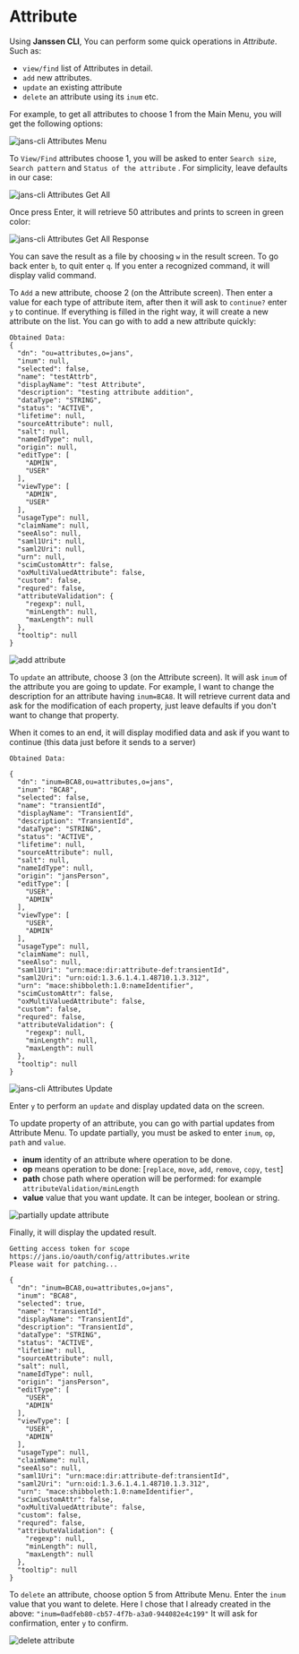 # Attribute

Using **Janssen CLI**, You can perform some quick operations in _Attribute_. Such as:
- `view/find` list of Attributes in detail.
- `add` new attributes.
- `update` an existing attribute
- `delete` an attribute using its `inum` etc.

For example, to get all attributes to choose 1 from the Main Menu, you will get the following options:

![jans-cli Attributes Menu](img/im-attributes-main.png)

To `View/Find` attributes choose 1, you will be asked to enter `Search size`,  `Search pattern` and `Status of the attribute` . For simplicity, leave defaults in our case:

![jans-cli Attributes Get All](img/im-attributes-get-all.png)

Once press Enter, it will retrieve 50 attributes and prints to screen in green color:

![jans-cli Attributes Get All Response](img/im-attributes-get-all-response.png)

You can save the result as a file by choosing `w` in the result screen. To go back enter `b`, to quit enter `q`. If you enter a recognized command, it will display valid command.

To `Add` a new attribute, choose 2 (on the Attribute screen). Then enter a value for each type of attribute item, after then it will ask to `continue?` enter `y` to continue. If everything is filled in the right way, it will create a new attribute on the list.
You can go with to add a new attribute quickly:
```text
Obtained Data:
{
  "dn": "ou=attributes,o=jans",
  "inum": null,
  "selected": false,
  "name": "testAttrb",
  "displayName": "test Attribute",
  "description": "testing attribute addition",
  "dataType": "STRING",
  "status": "ACTIVE",
  "lifetime": null,
  "sourceAttribute": null,
  "salt": null,
  "nameIdType": null,
  "origin": null,
  "editType": [
    "ADMIN",
    "USER"
  ],
  "viewType": [
    "ADMIN",
    "USER"
  ],
  "usageType": null,
  "claimName": null,
  "seeAlso": null,
  "saml1Uri": null,
  "saml2Uri": null,
  "urn": null,
  "scimCustomAttr": false,
  "oxMultiValuedAttribute": false,
  "custom": false,
  "requred": false,
  "attributeValidation": {
    "regexp": null,
    "minLength": null,
    "maxLength": null
  },
  "tooltip": null
}
```

![add attribute](img/im-add-attrb.png) 

To `update` an attribute, choose 3 (on the Attribute screen). It will ask `inum` of the attribute you are going to update. For example, I want to change the description for an attribute having `inum=BCA8`. 
It will retrieve current data and ask for the modification of each property, just leave defaults if you don't want to change that property.

When it comes to an end, it will display modified data and ask if you want to continue (this data just before it sends to a server)

```text
Obtained Data:

{
  "dn": "inum=BCA8,ou=attributes,o=jans",
  "inum": "BCA8",
  "selected": false,
  "name": "transientId",
  "displayName": "TransientId",
  "description": "TransientId",
  "dataType": "STRING",
  "status": "ACTIVE",
  "lifetime": null,
  "sourceAttribute": null,
  "salt": null,
  "nameIdType": null,
  "origin": "jansPerson",
  "editType": [
    "USER",
    "ADMIN"
  ],
  "viewType": [
    "USER",
    "ADMIN"
  ],
  "usageType": null,
  "claimName": null,
  "seeAlso": null,
  "saml1Uri": "urn:mace:dir:attribute-def:transientId",
  "saml2Uri": "urn:oid:1.3.6.1.4.1.48710.1.3.312",
  "urn": "mace:shibboleth:1.0:nameIdentifier",
  "scimCustomAttr": false,
  "oxMultiValuedAttribute": false,
  "custom": false,
  "requred": false,
  "attributeValidation": {
    "regexp": null,
    "minLength": null,
    "maxLength": null
  },
  "tooltip": null
}
```
![jans-cli Attributes Update](img/im-attributes-update.png)

Enter `y` to perform an `update` and display updated data on the screen.

To update property of an attribute, you can go with partial updates from Attribute Menu. To update partially, you must be asked to enter `inum`, `op`, `path` and `value`.
- **__inum__** identity of an attribute where operation to be done.
- **__op__** means operation to be done: [`replace`, `move`, `add`, `remove`, `copy`, `test`]
- **__path__** chose path where operation will be performed: for example `attributeValidation/minLength`
- **__value__** value that you want update. It can be integer, boolean or string.

![partially update attribute](img/im-partial-attrb-update.png)

Finally, it will display the updated result.

```text
Getting access token for scope https://jans.io/oauth/config/attributes.write
Please wait for patching...

{
  "dn": "inum=BCA8,ou=attributes,o=jans",
  "inum": "BCA8",
  "selected": true,
  "name": "transientId",
  "displayName": "TransientId",
  "description": "TransientId",
  "dataType": "STRING",
  "status": "ACTIVE",
  "lifetime": null,
  "sourceAttribute": null,
  "salt": null,
  "nameIdType": null,
  "origin": "jansPerson",
  "editType": [
    "USER",
    "ADMIN"
  ],
  "viewType": [
    "USER",
    "ADMIN"
  ],
  "usageType": null,
  "claimName": null,
  "seeAlso": null,
  "saml1Uri": "urn:mace:dir:attribute-def:transientId",
  "saml2Uri": "urn:oid:1.3.6.1.4.1.48710.1.3.312",
  "urn": "mace:shibboleth:1.0:nameIdentifier",
  "scimCustomAttr": false,
  "oxMultiValuedAttribute": false,
  "custom": false,
  "requred": false,
  "attributeValidation": {
    "regexp": null,
    "minLength": null,
    "maxLength": null
  },
  "tooltip": null
}
```

To `delete` an attribute, choose option 5 from Attribute Menu. Enter the `inum` value that you want to delete. Here I chose that I already created in the above: `"inum=0adfeb80-cb57-4f7b-a3a0-944082e4c199"` It will ask for confirmation, enter `y` to confirm.

![delete attribute](img/im-delete-attrb.png)

